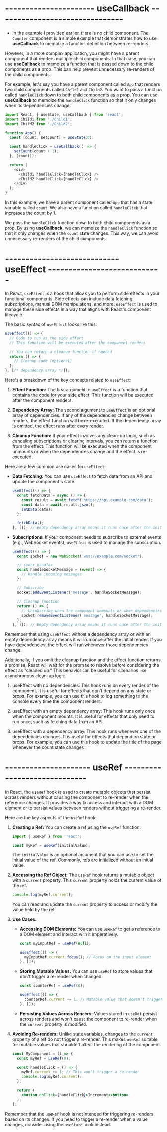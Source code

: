 # ---------------------- useCallback -------------------------------

- In the example I provided earlier, there is no child component. The `Counter` component is a simple example that demonstrates how to use **useCallback** to memoize a function definition between re-renders. 

However, in a more complex application, you might have a parent component that renders multiple child components. In that case, you can use **useCallback** to memoize a function that is passed down to the child components as a prop. This can help prevent unnecessary re-renders of the child components.

For example, let's say you have a parent component called `App` that renders two child components called `Child1` and `Child2`. You want to pass a function called `handleClick` down to both child components as a prop. You can use **useCallback** to memoize the `handleClick` function so that it only changes when its dependencies change:

```javascript
import React, { useState, useCallback } from 'react';
import Child1 from './Child1';
import Child2 from './Child2';

function App() {
  const [count, setCount] = useState(0);

  const handleClick = useCallback(() => {
    setCount(count + 1);
  }, [count]);

  return (
    <div>
      <Child1 handleClick={handleClick} />
      <Child2 handleClick={handleClick} />
    </div>
  );
}
```

In this example, we have a parent component called `App` that has a state variable called `count`. We also have a function called `handleClick` that increases the count by 1. 

We pass the `handleClick` function down to both child components as a prop. By using **useCallback**, we can memoize the `handleClick` function so that it only changes when the `count` state changes. This way, we can avoid unnecessary re-renders of the child components.



# ---------------------------- useEffect ----------------------------

In React, `useEffect` is a hook that allows you to perform side effects in your functional components. Side effects can include data fetching, subscriptions, manual DOM manipulations, and more. `useEffect` is used to manage these side effects in a way that aligns with React's component lifecycle.

The basic syntax of `useEffect` looks like this:

```jsx
useEffect(() => {
  // Code to run as the side effect
  // This function will be executed after the component renders

  // You can return a cleanup function if needed
  return () => {
    // Cleanup code (optional)
  };
}, [/* dependency array */]);
```

Here's a breakdown of the key concepts related to `useEffect`:

1. **Effect Function:** The first argument to `useEffect` is a function that contains the code for your side effect. This function will be executed after the component renders.

2. **Dependency Array:** The second argument to `useEffect` is an optional array of dependencies. If any of the dependencies change between renders, the effect function will be re-executed. If the dependency array is omitted, the effect runs after every render.

3. **Cleanup Function:** If your effect involves any clean-up logic, such as canceling subscriptions or clearing intervals, you can return a function from the effect. This function will be executed when the component unmounts or when the dependencies change and the effect is re-executed.

Here are a few common use cases for `useEffect`:

- **Data Fetching:** You can use `useEffect` to fetch data from an API and update the component's state.

  ```jsx
  useEffect(() => {
    const fetchData = async () => {
      const result = await fetch('https://api.example.com/data');
      const data = await result.json();
      setData(data);
    };

    fetchData();
  }, []); // Empty dependency array means it runs once after the initial render
  ```

- **Subscriptions:** If your component needs to subscribe to external events (e.g., WebSocket events), `useEffect` is used to manage the subscription.

  ```jsx
  useEffect(() => {
    const socket = new WebSocket('wss://example.com/socket');

    // Event handler
    const handleSocketMessage = (event) => {
      // Handle incoming messages
    };

    // Subscribe
    socket.addEventListener('message', handleSocketMessage);

    // Cleanup function
    return () => {
      // Unsubscribe when the component unmounts or when dependencies change
      socket.removeEventListener('message', handleSocketMessage);
    };
  }, []); // Empty dependency array means it runs once after the initial render
  ```

Remember that using `useEffect` without a dependency array or with an empty dependency array means it will run once after the initial render. If you have dependencies, the effect will run whenever those dependencies change.

Additionally, if you omit the cleanup function and the effect function returns a promise, React will wait for the promise to resolve before considering the effect as "cleaned up." This behavior can be useful for scenarios like asynchronous clean-up logic.

1. useEffect with no dependencies: This hook runs on every render of the component. It is useful for effects that don’t depend on any state or props. For example, you can use this hook to log something to the console every time the component renders.

2. useEffect with an empty dependency array: This hook runs only once when the component mounts. It is useful for effects that only need to run once, such as fetching data from an API.

3. useEffect with a dependency array: This hook runs whenever one of the dependencies changes. It is useful for effects that depend on state or props. For example, you can use this hook to update the title of the page whenever the count state changes.





# --------------------- useRef -----------------------------


In React, the `useRef` hook is used to create mutable objects that persist across renders without causing the component to re-render when the reference changes. It provides a way to access and interact with a DOM element or to persist values between renders without triggering a re-render.

Here are the key aspects of the `useRef` hook:

1. **Creating a Ref:**
   You can create a ref using the `useRef` function:

   ```jsx
   import { useRef } from 'react';

   const myRef = useRef(initialValue);
   ```

   The `initialValue` is an optional argument that you can use to set the initial value of the ref. Commonly, refs are initialized without an initial value.

2. **Accessing the Ref Object:**
   The `useRef` hook returns a mutable object with a `current` property. This `current` property holds the current value of the ref.

   ```jsx
   console.log(myRef.current);
   ```

   You can read and update the `current` property to access or modify the value held by the ref.

3. **Use Cases:**
   - **Accessing DOM Elements:** You can use `useRef` to get a reference to a DOM element and interact with it imperatively.

     ```jsx
     const myInputRef = useRef(null);

     useEffect(() => {
       myInputRef.current.focus(); // Focus on the input element
     }, []);
     ```

   - **Storing Mutable Values:** You can use `useRef` to store values that don't trigger a re-render when changed.

     ```jsx
     const counterRef = useRef(0);

     useEffect(() => {
       counterRef.current += 1; // Mutable value that doesn't trigger re-render
     }, []);
     ```

   - **Persisting Values Across Renders:**
     Values stored in `useRef` persist across renders and won't cause the component to re-render when the `current` property is modified.

4. **Avoiding Re-renders:**
   Unlike state variables, changes to the `current` property of a ref do not trigger a re-render. This makes `useRef` suitable for mutable values that shouldn't affect the rendering of the component.

   ```jsx
   const MyComponent = () => {
     const myRef = useRef(0);

     const handleClick = () => {
       myRef.current += 1; // This won't trigger a re-render
       console.log(myRef.current);
     };

     return (
       <button onClick={handleClick}>Increment</button>
     );
   };
   ```

Remember that the `useRef` hook is not intended for triggering re-renders based on its changes. If you need to trigger a re-render when a value changes, consider using the `useState` hook instead.

